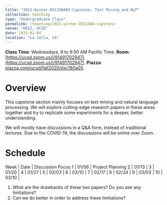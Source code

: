 ```yaml
---
title: "2021-Winter-DSC180A05-Capstone: Text Mining and NLP"
collection: teaching
type: "Undergraduate Class"
permalink: /teaching/2021-winter-DSC180b-capstone
venue: "HDSI, UCSD"
date: 2021-01-04
location: "La Jolla, CA"
---
```


**Class Time**: Wednesdays, 9 to 9:50 AM Pacific Time.  **Room**: [https://ucsd.zoom.us/j/91491702947](https://ucsd.zoom.us/j/91491702947).  **Piazza**: [piazza.com/ucsd/fall2020/dsc180a05](https://piazza.com/ucsd/fall2020/dsc180a05).

Overview
======

This capstone section mainly focuses on text mining and natural language processing. We will explore cutting-edge research papers in these areas together and try to replicate some experiments for a deeper, better understanding. 

We will mostly have discussions in a Q&A form, instead of traditional lectures. Due to the COVID-19, the discussions will be online over Zoom. 

Schedule
======

Week | Date  | Discussion Focus
1    | 01/06 | Project Planning
2    | 01/13 | 
3    | 01/20 | 
4    | 01/27 | 
5    | 02/03 | 
6    | 02/10 | 
7    | 02/17 | 
8    | 02/24 | 
9    | 03/03 | 
10   | 03/10 | 


1. What are the drawbacks of these two papers? Do you see any limitations?
2. Can we do better in order to address these limitations?

